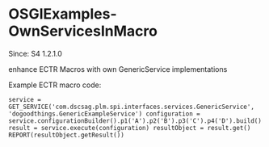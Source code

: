 # OSGIExamples-OwnServicesInMacro

Since: S4 1.2.1.0

enhance ECTR Macros with own GenericService implementations

Example ECTR macro code:

`service = GET_SERVICE('com.dscsag.plm.spi.interfaces.services.GenericService', 'dogoodthings.GenericExampleService')
configuration = service.configurationBuilder().p1('A').p2('B').p3('C').p4('D').build()
result = service.execute(configuration)
resultObject = result.get()
REPORT(resultObject.getResult())`
